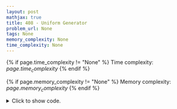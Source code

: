 ```yaml
---
layout: post
mathjax: true
title: 408 - Uniform Generator
problem_url: None
tags: None
memory_complexity: None
time_complexity: None
---
```




{% if page.time_complexity != "None" %}
Time complexity: ${{ page.time_complexity }}$
{% endif %}

{% if page.memory_complexity != "None" %}
Memory complexity: ${{ page.memory_complexity }}$
{% endif %}

<details>
<summary>
<p style="display:inline">Click to show code.</p>
</summary>
```cpp
{% raw %}
using namespace std;
int gcd(int a, int b) { return (b == 0 ? a : gcd(b, a % b)); }
int main(void)
{
    int a, b;
    string ans;
    while (cin >> a >> b)
    {
        if (gcd(a, b) == 1)
            ans = "Good Choice";
        else
            ans = "Bad Choice";
        cout << setw(10) << right << a << setw(10) << b << setw(4) << " "
             << left << ans << endl
             << endl;
    }
}

{% endraw %}
```
</details>


